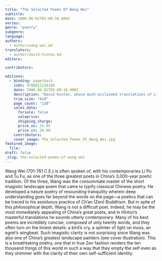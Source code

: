 ```yaml
---
title: "The Selected Poems Of Wang Wei"
subtitle:
date: 2006-06-01T05:00:10.000Z
series:
genre: "poetry"
subgenre:
language:
authors:
  - author/wang-wei.md
translators:
  - author/david-hinton.md
editors:

contributors:

editions:
  - binding: paperback
    isbn: 9780811216180
    date: 2006-06-01T05:00:10.000Z
    description: "David Hinton, whose much-acclaimed translations of Li Po and Tu Fu have become classics, now completes the triumvirate of China's greatest poets with The Selected Poems of Wang Wei. "
    trim_size: "6x9"
    page_count: "128"
    sales_data:
      forsale: false
      saleprice:
      shipping_charge:
      price_us: 16.95
      price_cn: 20.00
    contributors:
    cover_image: The_Selected_Poems_Of_Wang_Wei.jpg
featured_image:
  file:
draft: false
_slug: the-selected-poems-of-wang-wei
---
```


Wang Wei (701-761 C.E.) is often spoken of, with his contemporaries Li Po and Tu Fu, as one of the three greatest poets in China’s 3,000-year poetic tradition. Of the three, Wang was the consummate master of the short imagistic landscape poem that came to typify classical Chinese poetry. He developed a nature poetry of resounding tranquility wherein deep understanding goes far beyond the words on the page—a poetics that can be traced to his assiduous practice of Ch’an (Zen) Buddhism. But in spite of this philosophical depth, Wang is not a difficult poet. Indeed, he may be the most immediately appealing of China’s great poets, and in Hinton’s masterful translations he sounds utterly contemporary. Many of his best poems are incredibly concise, composed of only twenty words, and they often turn on the tiniest details: a bird’s cry, a splinter of light on moss, an egret’s wingbeat. Such imagistic clarity is not surprising since Wang was also one of China’s greatest landscape painters (see cover illustration). This is a breathtaking poetry, one that in true Zen fashion renders the ten thousand things of this world in such a way that they empty the self even as they shimmer with the clarity of their own self-sufficient identity.

